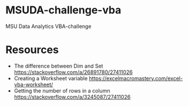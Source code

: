 # MSUDA-challenge-vba
MSU Data Analytics VBA-challenge

# Resources
* The difference between Dim and Set https://stackoverflow.com/a/26891780/27411026
* Creating a Worksheet variable https://excelmacromastery.com/excel-vba-worksheet/
* Getting the number of rows in a column https://stackoverflow.com/a/3245087/27411026